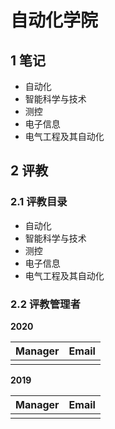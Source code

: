 # 自动化学院

## 1 笔记

- 自动化
- 智能科学与技术
- 测控
- 电子信息
- 电气工程及其自动化


## 2 评教

### 2.1 评教目录

- 自动化
- 智能科学与技术
- 测控
- 电子信息
- 电气工程及其自动化

### 2.2 评教管理者

**2020**

| Manager | Email |
| ------- | ----- |
|         |       |

**2019**

| Manager | Email |
| ------- | ----- |
|         |       |

